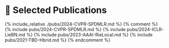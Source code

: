# 📝 Selected Publications 
{% include_relative ./pubs/2024-CVPR-SPDMLR.md %}
{% comment %}
{% include pubs/2024-CVPR-SPDMLR.md %}
{% include pubs/2024-ICLR-LieBN.md %}
{% include pubs/2023-AAAI-RieLocal.md %}
{% include pubs/2021-TBD-Hbrid.md %} 
{% endcomment %}